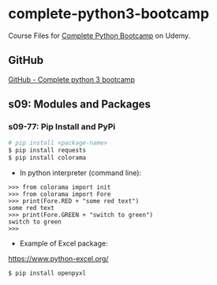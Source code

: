 # complete-python3-bootcamp

Course Files for [Complete Python Bootcamp](https://www.udemy.com/course/complete-python-bootcamp/) on Udemy.

## GitHub

[GitHub - Complete python 3 bootcamp](https://github.com/Pierian-Data/Complete-Python-3-Bootcamp)

## s09: Modules and Packages

### s09-77: Pip Install and PyPi

```bash
# pip install <package-name>
$ pip install requests
$ pip install colorama
```

* In python interpreter (command line):

```
>>> from colorama import init
>>> from colorama import Fore
>>> print(Fore.RED + "some red text")
some red text
>>> print(Fore.GREEN + "switch to green")
switch to green
>>> 

```

* Example of Excel package:

https://www.python-excel.org/

```
$ pip install openpyxl
```